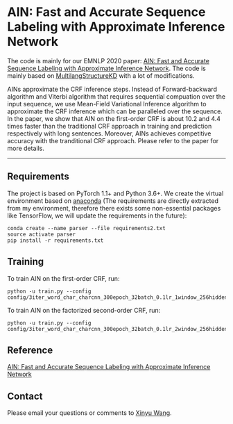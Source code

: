 
# AIN: Fast and Accurate Sequence Labeling with Approximate Inference Network

The code is mainly for our EMNLP 2020 paper: [AIN: Fast and Accurate Sequence Labeling with Approximate Inference Network](http://faculty.sist.shanghaitech.edu.cn/faculty/tukw/emnlp20ain.pdf).
The code is mainly based on [MultilangStructureKD](https://github.com/Alibaba-NLP/MultilangStructureKD) with a lot of modifications.

AINs approximate the CRF inference steps. Instead of Forward-backward algorithm and Viterbi algorithm that requires sequential compuation over the input sequence, we use Mean-Field Variational Inference algorithm to approximate the CRF inference which can be paralleled over the sequence. In the paper, we show that AIN on the first-order CRF is about 10.2 and 4.4 times faster than the traditional CRF approach in training and prediction respectively with long sentences. Moreover, AINs achieves competitive accuracy with the tranditional CRF approach. Please refer to the paper for more details.

---

## Requirements

The project is based on PyTorch 1.1+ and Python 3.6+. We create the virtual environment based on [anaconda](https://www.anaconda.com/) (The requirements are directly extracted from my environment, therefore there exists some non-essential packages like TensorFlow, we will update the requirements in the future):

```
conda create --name parser --file requirements2.txt
source activate parser
pip install -r requirements.txt
```

## Training
To train AIN on the first-order CRF, run:
```
python -u train.py --config config/3iter_word_char_charcnn_300epoch_32batch_0.1lr_1window_256hidden_en_lample_monolingual_mfvi_sentloss_10patience_baseline_fast_2nd_startend_sentbatch_norelearn_nodev_ner35.yaml
```

To train AIN on the factorized second-order CRF, run:
```
python -u train.py --config config/3iter_word_char_charcnn_300epoch_32batch_0.1lr_2window_256hidden_en_lample_monolingual_mfvi_sentloss_10patience_baseline_fast_2nd_startend_sentbatch_norelearn_nodev_ner35.yaml
```

## Reference

[AIN: Fast and Accurate Sequence Labeling with Approximate Inference Network](http://faculty.sist.shanghaitech.edu.cn/faculty/tukw/emnlp20ain.pdf)


## Contact 

Please email your questions or comments to [Xinyu Wang](http://wangxinyu0922.github.io/).

